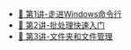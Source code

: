 

- [🎨 第1讲-走进Windows命令行](./第1讲-走进Windows命令行/第1讲.md)
- [:rocket: 第2讲-批处理快速入门](./第2讲-批处理快速入门/第2讲.md)
- [:file_folder: 第3讲-文件夹和文件管理](./第3讲-文件夹和文件管理/第3讲.md)

